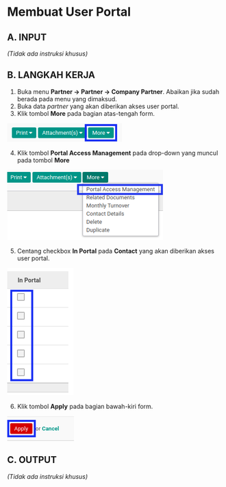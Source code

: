 # Membuat User Portal

## A. INPUT

*(Tidak ada instruksi khusus)*

## B. LANGKAH KERJA

1. Buka menu **Partner -> Partner -> Company Partner**. Abaikan jika sudah berada pada menu yang dimaksud.
2. Buka data *partner* yang akan diberikan akses user portal.
3. Klik tombol **More** pada bagian atas-tengah form.

![](../../img/user/tombol-more-user-portal.png)

4. Klik tombol **Portal Access Management** pada drop-down yang muncul pada tombol **More**

![](../../img/user/tombol-portal-access-management.png)

5. Centang checkbox **In Portal** pada **Contact** yang akan diberikan akses user portal.

![](../../img/user/tombol-checklist-portal-access-management.png)

6. Klik tombol **Apply** pada bagian bawah-kiri form.

![](../../img/user/tombol-apply-portal-access-management.png)

## C. OUTPUT

*(Tidak ada instruksi khusus)*
